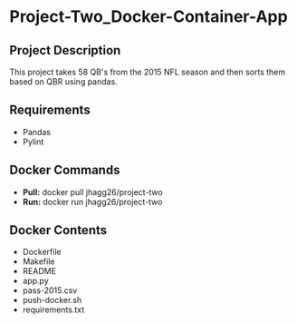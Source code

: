 # Project-Two_Docker-Container-App

<html>
  
  <h2>Project Description</h2>
  <p>
    This project takes 58 QB's from the 2015 NFL season and then sorts them based on QBR using pandas.<br>
  </p>
  
  <h2>Requirements</h2>
  <ul>
    <li>Pandas</li>
    <li>Pylint</li>
  </ul>
  
  <h2>Docker Commands</h2>
  <ul>
    <li><strong>Pull:</strong> docker pull jhagg26/project-two</li>
    <li><strong>Run:</strong> docker run jhagg26/project-two</li>
  </ul>
      
  <h2>Docker Contents</h2>
  <ul>
    <li>Dockerfile</li>
    <li>Makefile</li>
    <li>README</li>
    <li>app.py</li>
    <li>pass-2015.csv</li>
    <li>push-docker.sh</li>
    <li>requirements.txt</li>
  </ul>
      
</html>
